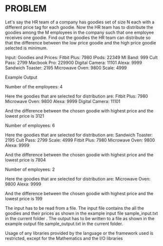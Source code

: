 <h1> PROBLEM </h1>
 
 
Let's say the HR team of a company has goodies set of size N each with a different price tag for each goodie. Now the HR team has to distribute the goodies among the M employees in the company such that one employee receives one goodie. Find out the goodies the HR team can distribute so that the difference between the low price goodie and the high price goodie selected is minimum.

Input:
Goodies and Prices:
Fitbit Plus: 7980
IPods: 22349
MI Band: 999
Cult Pass: 2799
Macbook Pro: 229900
Digital Camera: 11101
Alexa: 9999
Sandwich Toaster: 2195
Microwave Oven: 9800
Scale: 4999

Example Output

Number of the employees: 4

Here the goodies that are selected for distribution are:
Fitbit Plus: 7980
Microwave Oven: 9800
Alexa: 9999
Digital Camera: 11101

And the difference between the chosen goodie with highest price and the lowest price is 3121


Number of employees: 6

Here the goodies that are selected for distribution are:
Sandwich Toaster: 2195
Cult Pass: 2799
Scale: 4999
Fitbit Plus: 7980
Microwave Oven: 9800
Alexa: 9999

And the difference between the chosen goodie with highest price and the lowest price is 7804


Number of employees: 2

Here the goodies that are selected for distribution are:
Microwave Oven: 9800
Alexa: 9999

And the difference between the chosen goodie with highest price and the lowest price is 199


The input has to be read from a file. The input file contains the all the goodies and their prices as shown in the example input file sample_input.txt in the current folder . 
The output has to be written to a file as shown in the example output file sample_output.txt in the current folder.

Usage of any libraries provided by the language or the framework used is restricted, except for the Mathematics and the I/O libraries
